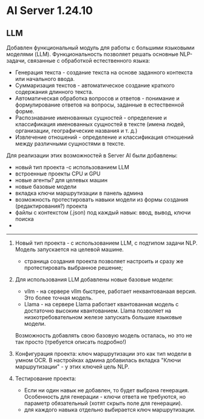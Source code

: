 # AI Server 1.24.10

## LLM

Добавлен функциональный модуль для работы с большими языковыми моделями (LLM). Функциональность позволяет решать основные NLP-задачи, связанные с обработкой естественного языка:
* Генерация текста - создание текста на основе заданного контекста или начального ввода.
* Суммаризация текстов - автоматическое создание краткого содержания длинного текста.
* Автоматическая обработка вопросов и ответов - понимание и формулирование ответов на вопросы, заданные в естественной форме.
* Распознавание именованных сущностей - определение и классификация именованных сущностей в тексте (имена людей, организации, географические названия и т. д.)
* Извлечение отношений - определение и классификация отношений между различными сущностями в тексте.

Для реализации этих возможностей в Server AI были добавлены:
* новый тип проекта -с использованием LLM
* встроенные проекты CPU и GPU
* новые агенты? для целевых машин
* новые базовые модели
* вкладка ключи маршрутизации в панель админа
* возможность протестировать навыки модели из формы создания (редактирования?) проекта
* файлы с контекстом (.json) под каждый навык: ввод, вывод, ключи поиска
* 


----- 

1. Новый тип проекта - с использованием LLM, с подтипом задачи NLP. Модель запускается на целевой машине. 
   * страница создания проекта позволяет настроить и сразу же протестировать выбранное решение;

1. Для использования LLM добавлены новые базовые модели:
   * vllm - на сервере vllm быстрее, работает неквантованаая версия. Это более точная модель.
   * Llama - на сервере Llama работает квантованная модель с достаточно высоким квантованием. Llama позволяет на низкотребовательном железе запускать большие языковые модели.
  
   Возможность добавлять свою базовую модель осталась, но это не так просто (требуется описать подробно!)

1.  Конфигурация проекта: ключ маршрутизации это как тип модели в умном OCR. В настройках админа добавилась вкладка "Ключи маршрутизации" - у этих ключей цель NLP.
1. Тестирование проекта:
   * Если ни один навык не добавлен, то будет выбрана генерация. Особенность для генерации - ключи ответа не требуются, но параметр обязательный (хотят скрыть поле для генерации).
   * для каждого навыка отдельно выбирается ключ маршрутизации. 
